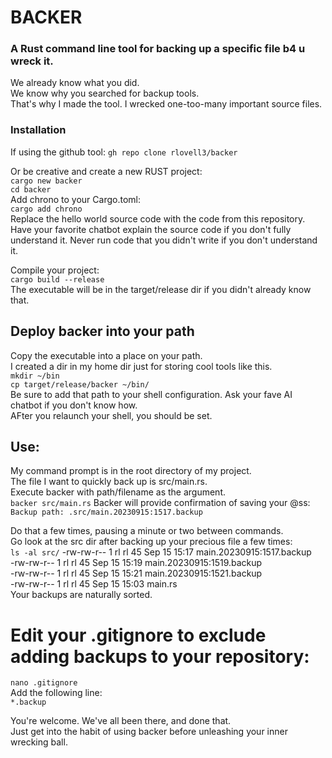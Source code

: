 # BACKER
### A Rust command line tool for backing up a specific file b4 u wreck it.


We already know what you did.  
We know why you searched for backup tools.  
That's why I made the tool.  I wrecked one-too-many important source files.  


### Installation
If using the github tool:  `gh repo clone rlovell3/backer`  


Or be creative and create a new RUST project:  
`cargo new backer`  
`cd backer`  
Add chrono to your Cargo.toml:  
`cargo add chrono`  
Replace the hello world source code with the code from this repository.  
Have your favorite chatbot explain the source code if you don't fully understand it.  Never run code that you didn't write if you don't understand it.  

Compile your project:  
`cargo build --release`  
The executable will be in the target/release dir if you didn't already know that.  

## Deploy backer into your path  
Copy the executable into a place on your path.  
I created a dir in my home dir just for storing cool tools like this.  
`mkdir ~/bin`  
`cp target/release/backer ~/bin/`  
Be sure to add that path to your shell configuration.  Ask your fave AI chatbot if you don't know how.  
AFter you relaunch your shell, you should be set.

## Use:
My command prompt is in the root directory of my project.  
The file I want to quickly back up is src/main.rs.  
Execute backer with path/filename as the argument.  
  `backer src/main.rs` 
Backer will provide confirmation of saving your @ss:  
`Backup path: .src/main.20230915:1517.backup`   

Do that a few times, pausing a minute or two between commands.  
Go look at the src dir after backing up your precious file a few times:  
`ls -al src/` 
-rw-rw-r-- 1 rl rl 45 Sep 15 15:17 main.20230915:1517.backup  
-rw-rw-r-- 1 rl rl 45 Sep 15 15:19 main.20230915:1519.backup  
-rw-rw-r-- 1 rl rl 45 Sep 15 15:21 main.20230915:1521.backup  
-rw-rw-r-- 1 rl rl   45 Sep 15 15:03 main.rs  
Your backups are naturally sorted.  

# Edit your .gitignore to exclude adding backups to your repository:  
`nano .gitignore`  
Add the following line:  
`*.backup`  

You're welcome.  We've all been there, and done that.  
Just get into the habit of using backer before unleashing your inner wrecking ball.  




